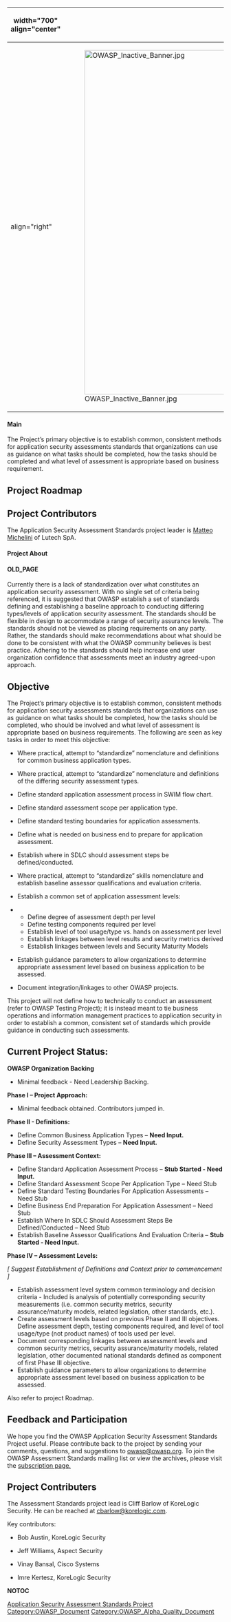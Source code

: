 <table>
<thead>
<tr class="header">
<th><p>width="700" align="center"</p></th>
<th><p><br />
</p></th>
<th><p>width="500" align="center"</p></th>
<th><p><br />
</p></th>
</tr>
</thead>
<tbody>
<tr class="odd">
<td><p>align="right"</p></td>
<td><figure>
<img src="OWASP_Inactive_Banner.jpg" title="OWASP_Inactive_Banner.jpg" alt="OWASP_Inactive_Banner.jpg" width="800" /><figcaption>OWASP_Inactive_Banner.jpg</figcaption>
</figure></td>
<td><p>align="right"</p></td>
<td></td>
</tr>
</tbody>
</table>

#### Main

The Project’s primary objective is to establish common, consistent
methods for application security assessments standards that
organizations can use as guidance on what tasks should be completed, how
the tasks should be completed and what level of assessment is
appropriate based on business requirement.

## Project Roadmap

## Project Contributors

The Application Security Assessment Standards project leader is [Matteo
Michelini](:User:Matteo_Michelini "wikilink") of Lutech SpA.

#### Project About

#### OLD_PAGE

Currently there is a lack of standardization over what constitutes an
application security assessment. With no single set of criteria being
referenced, it is suggested that OWASP establish a set of standards
defining and establishing a baseline approach to conducting differing
types/levels of application security assessment. The standards should be
flexible in design to accommodate a range of security assurance levels.
The standards should not be viewed as placing requirements on any party.
Rather, the standards should make recommendations about what should be
done to be consistent with what the OWASP community believes is best
practice. Adhering to the standards should help increase end user
organization confidence that assessments meet an industry agreed-upon
approach.

## Objective

The Project’s primary objective is to establish common, consistent
methods for application security assessments standards that
organizations can use as guidance on what tasks should be completed, how
the tasks should be completed, who should be involved and what level of
assessment is appropriate based on business requirements. The following
are seen as key tasks in order to meet this objective:

  - Where practical, attempt to “standardize” nomenclature and
    definitions for common business application types.

<!-- end list -->

  - Where practical, attempt to “standardize” nomenclature and
    definitions of the differing security assessment types.

<!-- end list -->

  - Define standard application assessment process in SWIM flow chart.

<!-- end list -->

  - Define standard assessment scope per application type.

<!-- end list -->

  - Define standard testing boundaries for application assessments.

<!-- end list -->

  - Define what is needed on business end to prepare for application
    assessment.

<!-- end list -->

  - Establish where in SDLC should assessment steps be
    defined/conducted.

<!-- end list -->

  - Where practical, attempt to “standardize” skills nomenclature and
    establish baseline assessor qualifications and evaluation criteria.

<!-- end list -->

  - Establish a common set of application assessment levels:

<!-- end list -->

  -   - Define degree of assessment depth per level
      - Define testing components required per level
      - Establish level of tool usage/type vs. hands on assessment per
        level
      - Establish linkages between level results and security metrics
        derived
      - Establish linkages between levels and Security Maturity Models

<!-- end list -->

  - Establish guidance parameters to allow organizations to determine
    appropriate assessment level based on business application to be
    assessed.

<!-- end list -->

  - Document integration/linkages to other OWASP projects.

This project will not define how to technically to conduct an assessment
(refer to OWASP Testing Project); it is instead meant to tie business
operations and information management practices to application security
in order to establish a common, consistent set of standards which
provide guidance in conducting such assessments.

## Current Project Status:

**OWASP Organization Backing**

  - Minimal feedback - Need Leadership Backing.

**Phase I – Project Approach:**

  - Minimal feedback obtained. Contributors jumped in.

**Phase II - Definitions:**

  - Define Common Business Application Types – **Need Input.**
  - Define Security Assessment Types – **Need Input.**

**Phase III – Assessment Context:**

  - Define Standard Application Assessment Process – **Stub Started -
    Need Input.**
  - Define Standard Assessment Scope Per Application Type – Need Stub
  - Define Standard Testing Boundaries For Application Assessments –
    Need Stub
  - Define Business End Preparation For Application Assessment – Need
    Stub
  - Establish Where In SDLC Should Assessment Steps Be Defined/Conducted
    – Need Stub
  - Establish Baseline Assessor Qualifications And Evaluation Criteria –
    **Stub Started - Need Input.**

**Phase IV – Assessment Levels:**

*\[ Suggest Establishment of Definitions and Context prior to
commencement \]*

  - Establish assessment level system common terminology and decision
    criteria - Included is analysis of potentially corresponding
    security measurements (i.e. common security metrics, security
    assurance/maturity models, related legislation, other standards,
    etc.).
  - Create assessment levels based on previous Phase II and III
    objectives. Define assessment depth, testing components required,
    and level of tool usage/type (not product names) of tools used per
    level.
  - Document corresponding linkages between assessment levels and common
    security metrics, security assurance/maturity models, related
    legislation, other documented national standards defined as
    component of first Phase III objective.
  - Establish guidance parameters to allow organizations to determine
    appropriate assessment level based on business application to be
    assessed.

Also refer to project Roadmap.

## Feedback and Participation

We hope you find the OWASP Application Security Assessment Standards
Project useful. Please contribute back to the project by sending your
comments, questions, and suggestions to owasp@owasp.org. To join the
OWASP Assessment Standards mailing list or view the archives, please
visit the [subscription
page.](http://lists.owasp.org/mailman/listinfo/owasp-appsec-standards)

## Project Contributers

The Assessment Standards project lead is Cliff Barlow of KoreLogic
Security. He can be reached at cbarlow@korelogic.com.

Key contributors:

  - Bob Austin, KoreLogic Security

<!-- end list -->

  - Jeff Williams, Aspect Security

<!-- end list -->

  - Vinay Bansal, Cisco Systems

<!-- end list -->

  - Imre Kertesz, KoreLogic Security

__NOTOC__ <headertabs />

[Application Security Assessment Standards
Project](Category:OWASP_Project "wikilink")
[Category:OWASP_Document](Category:OWASP_Document "wikilink")
[Category:OWASP_Alpha_Quality_Document](Category:OWASP_Alpha_Quality_Document "wikilink")